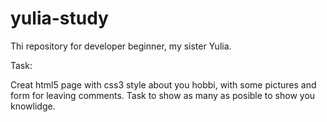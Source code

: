 # yulia-study

Thi repository for developer beginner, my sister Yulia.

Task:

Creat html5 page with css3 style about you hobbi, with some pictures and form for leaving comments. Task to show as many as posible to show you knowlidge.


